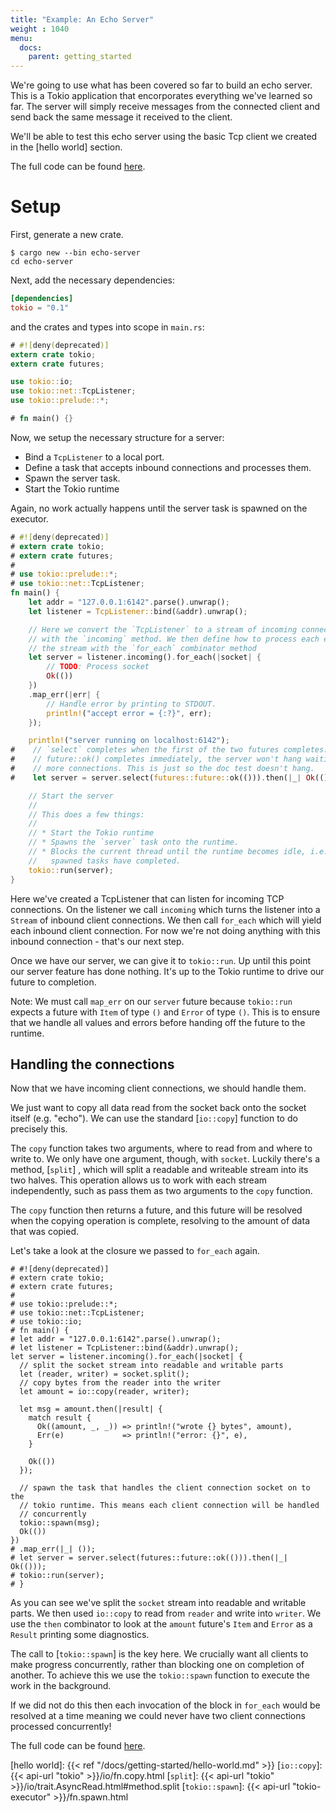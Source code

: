 ```yaml
---
title: "Example: An Echo Server"
weight : 1040
menu:
  docs:
    parent: getting_started
---
```


We're going to use what has been covered so far to build an echo server. This is a
Tokio application that encorporates everything we've learned so far. The server will
simply receive messages from the connected client and send back the same message it
received to the client.

We'll be able to test this echo server using the basic Tcp client we created in the
[hello world] section.

The full code can be found [here][full-code].

# Setup

First, generate a new crate.

```shell
$ cargo new --bin echo-server
cd echo-server
```

Next, add the necessary dependencies:

```toml
[dependencies]
tokio = "0.1"
```

and the crates and types into scope in `main.rs`:

```rust
# #![deny(deprecated)]
extern crate tokio;
extern crate futures;

use tokio::io;
use tokio::net::TcpListener;
use tokio::prelude::*;

# fn main() {}
```

Now, we setup the necessary structure for a server:

* Bind a `TcpListener` to a local port.
* Define a task that accepts inbound connections and processes them.
* Spawn the server task.
* Start the Tokio runtime

Again, no work actually happens until the server task is spawned on the
executor.

```rust
# #![deny(deprecated)]
# extern crate tokio;
# extern crate futures;
#
# use tokio::prelude::*;
# use tokio::net::TcpListener;
fn main() {
    let addr = "127.0.0.1:6142".parse().unwrap();
    let listener = TcpListener::bind(&addr).unwrap();

    // Here we convert the `TcpListener` to a stream of incoming connections
    // with the `incoming` method. We then define how to process each element in
    // the stream with the `for_each` combinator method
    let server = listener.incoming().for_each(|socket| {
        // TODO: Process socket
        Ok(())
    })
    .map_err(|err| {
        // Handle error by printing to STDOUT.
        println!("accept error = {:?}", err);
    });

    println!("server running on localhost:6142");
#    // `select` completes when the first of the two futures completes. Since
#    // future::ok() completes immediately, the server won't hang waiting for
#    // more connections. This is just so the doc test doesn't hang.
#    let server = server.select(futures::future::ok(())).then(|_| Ok(()));

    // Start the server
    //
    // This does a few things:
    //
    // * Start the Tokio runtime
    // * Spawns the `server` task onto the runtime.
    // * Blocks the current thread until the runtime becomes idle, i.e. all
    //   spawned tasks have completed.
    tokio::run(server);
}
```

Here we've created a TcpListener that can listen for incoming TCP connections. On the
listener we call `incoming` which turns the listener into a `Stream` of inbound client
connections. We then call `for_each` which will yield each inbound client connection.
For now we're not doing anything with this inbound connection - that's our next step.

Once we have our server, we can give it to `tokio::run`. Up until this point our
server feature has done nothing. It's up to the Tokio runtime to drive our future to
completion.

Note: We must call `map_err` on our `server` future because `tokio::run` expects
a future with `Item` of type `()` and `Error` of type `()`. This is to ensure that
we handle all values and errors before handing off the future to the runtime.

## Handling the connections

Now that we have incoming client connections, we should handle them.

We just want to copy all data read from the socket back onto the socket itself
(e.g. "echo"). We can use the standard [`io::copy`] function to do precisely this.

The `copy` function takes two arguments, where to read from and where to write to.
We only have one argument, though, with `socket`. Luckily there's a method, [`split`]
, which will split a readable and writeable stream into its two halves. This
operation allows us to work with each stream independently, such as pass them as two
arguments to the `copy` function.

The `copy` function then returns a future, and this future will be resolved when the
copying operation is complete, resolving to the amount of data that was copied.

Let's take a look at the closure we passed to `for_each` again.

```rust, no_run
# #![deny(deprecated)]
# extern crate tokio;
# extern crate futures;
#
# use tokio::prelude::*;
# use tokio::net::TcpListener;
# use tokio::io;
# fn main() {
# let addr = "127.0.0.1:6142".parse().unwrap();
# let listener = TcpListener::bind(&addr).unwrap();
let server = listener.incoming().for_each(|socket| {
  // split the socket stream into readable and writable parts
  let (reader, writer) = socket.split();
  // copy bytes from the reader into the writer
  let amount = io::copy(reader, writer);

  let msg = amount.then(|result| {
    match result {
      Ok((amount, _, _)) => println!("wrote {} bytes", amount),
      Err(e)             => println!("error: {}", e),
    }

    Ok(())
  });

  // spawn the task that handles the client connection socket on to the
  // tokio runtime. This means each client connection will be handled
  // concurrently
  tokio::spawn(msg);
  Ok(())
})
# .map_err(|_| ());
# let server = server.select(futures::future::ok(())).then(|_| Ok(()));
# tokio::run(server);
# }
```

As you can see we've split the `socket` stream into readable and writable parts. We
then used `io::copy` to read from `reader` and write into `writer`. We use the `then`
combinator to look at the `amount` future's `Item` and `Error` as a `Result` printing
some diagnostics.

The call to [`tokio::spawn`] is the key here. We crucially want all clients to make
progress concurrently, rather than blocking one on completion of another. To achieve
this we use the `tokio::spawn` function to execute the work in the background.

If we did not do this then each invocation of the block in `for_each` would be
resolved at a time meaning we could never have two client connections processed
concurrently!

The full code can be found [here][full-code].

[full-code]: https://github.com/tokio-rs/tokio/blob/master/tokio/examples/echo.rs
[hello world]: {{< ref "/docs/getting-started/hello-world.md" >}}
[`io::copy`]: {{< api-url "tokio" >}}/io/fn.copy.html
[`split`]: {{< api-url "tokio" >}}/io/trait.AsyncRead.html#method.split
[`tokio::spawn`]: {{< api-url "tokio-executor" >}}/fn.spawn.html
